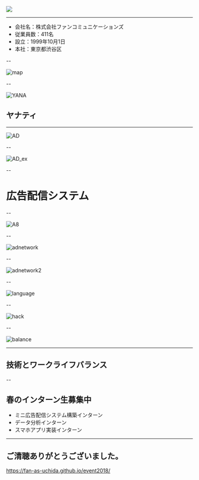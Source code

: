 
<img src="./images/fan_high2.png">

---

- 会社名：株式会社ファンコミュニケーションズ
- 従業員数：411名
- 設立：1999年10月1日
- 本社：東京都渋谷区

--

![map](./images/map.png)

--

![YANA](./images/yanat.jpg)
## ヤナティ

---

![AD](./images/phonead.png)

--

![AD_ex](./images/phonead_ex.png)

--

# 広告配信システム

--

![A8](./images/A8.png)

--

![adnetwork](./images/logo2.png)

--

![adnetwork2](./images/cpc-img1-pc2.png)

--

![language](./images/lang2.png)

--

![hack](./images/hack.PNG)

--

![balance](./images/balance.png)

---

## 技術とワークライフバランス

--

## 春のインターン生募集中

- ミニ広告配信システム構築インターン
- データ分析インターン
- スマホアプリ実装インターン

---

## ご清聴ありがとうございました。

https://fan-as-uchida.github.io/event2018/
